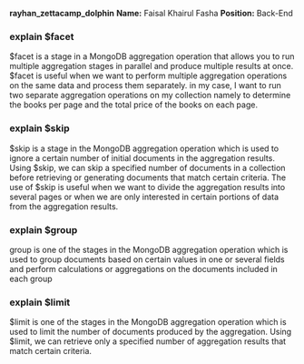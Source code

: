 ﻿**rayhan_zettacamp_dolphin**
**Name:** Faisal Khairul Fasha
**Position:** Back-End

### explain $facet
$facet is a stage in a MongoDB aggregation operation that allows you to run multiple aggregation stages in parallel and produce multiple results at once. $facet is useful when we want to perform multiple aggregation operations on the same data and process them separately.
in my case, I want to run two separate aggregation operations on my collection namely to determine the books per page and the total price of the books on each page.

### explain $skip
$skip is a stage in the MongoDB aggregation operation which is used to ignore a certain number of initial documents in the aggregation results. Using $skip, we can skip a specified number of documents in a collection before retrieving or generating documents that match certain criteria.
The use of $skip is useful when we want to divide the aggregation results into several pages or when we are only interested in certain portions of data from the aggregation results.

### explain $group
group is one of the stages in the MongoDB aggregation operation which is used to group documents based on certain values in one or several fields and perform calculations or aggregations on the documents included in each group

### explain $limit
$limit is one of the stages in the MongoDB aggregation operation which is used to limit the number of documents produced by the aggregation. Using $limit, we can retrieve only a specified number of aggregation results that match certain criteria.
